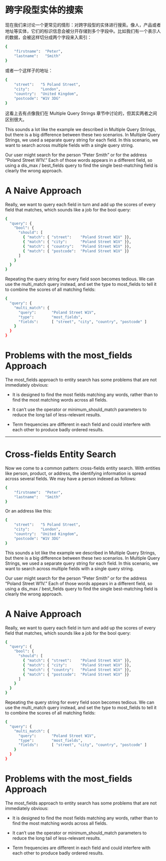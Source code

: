 # 跨字段型实体的搜索

现在我们来讨论一个更常见的情形：对跨字段型的实体进行搜索。像人，产品或者地址等实体，它们的标识信息会被分开存储到多个字段中。比如我们有一个表示人的数据，会被这样切分成两个字段来入索引：

```bash
{
    "firstname":  "Peter",
    "lastname":   "Smith"
}
```

或者一个这样子的地址：

```bash
{
    "street":   "5 Poland Street",
    "city":     "London",
    "country":  "United Kingdom",
    "postcode": "W1V 3DG"
}
```

这看上去有点像我们在 Multiple Query Strings 章节中讨论的，但其实两者之间区别很大。

This sounds a lot like the example we described in Multiple Query Strings, but there is a big difference between these two scenarios. In Multiple Query Strings, we used a separate query string for each field. In this scenario, we want to search across multiple fields with a single query string.

Our user might search for the person “Peter Smith” or for the address “Poland Street W1V.” Each of those words appears in a different field, so using a dis_max / best_fields query to find the single best-matching field is clearly the wrong approach.

# A Naive Approach

Really, we want to query each field in turn and add up the scores of every field that matches, which sounds like a job for the bool query:

```bash
{
  "query": {
    "bool": {
      "should": [
        { "match": { "street":    "Poland Street W1V" }},
        { "match": { "city":      "Poland Street W1V" }},
        { "match": { "country":   "Poland Street W1V" }},
        { "match": { "postcode":  "Poland Street W1V" }}
      ]
    }
  }
}
```

Repeating the query string for every field soon becomes tedious. We can use the multi_match query instead, and set the type to most_fields to tell it to combine the scores of all matching fields:

```bash
{
  "query": {
    "multi_match": {
      "query":       "Poland Street W1V",
      "type":        "most_fields",
      "fields":      [ "street", "city", "country", "postcode" ]
    }
  }
}
```

# Problems with the most_fields Approach

The most_fields approach to entity search has some problems that are not immediately obvious:

  * It is designed to find the most fields matching any words, rather than to find the most matching words across all fields.
  
  * It can’t use the operator or minimum_should_match parameters to reduce the long tail of less-relevant results.
 
  * Term frequencies are different in each field and could interfere with each other to produce badly ordered results.

***

# Cross-fields Entity Search

Now we come to a common pattern: cross-fields entity search. With entities like person, product, or address, the identifying information is spread across several fields. We may have a person indexed as follows:

```bash
{
    "firstname":  "Peter",
    "lastname":   "Smith"
}
```

Or an address like this:

```bash
{
    "street":   "5 Poland Street",
    "city":     "London",
    "country":  "United Kingdom",
    "postcode": "W1V 3DG"
}
```

This sounds a lot like the example we described in Multiple Query Strings, but there is a big difference between these two scenarios. In Multiple Query Strings, we used a separate query string for each field. In this scenario, we want to search across multiple fields with a single query string.

Our user might search for the person “Peter Smith” or for the address “Poland Street W1V.” Each of those words appears in a different field, so using a dis_max / best_fields query to find the single best-matching field is clearly the wrong approach.

# A Naive Approach

Really, we want to query each field in turn and add up the scores of every field that matches, which sounds like a job for the bool query:

```bash
{
  "query": {
    "bool": {
      "should": [
        { "match": { "street":    "Poland Street W1V" }},
        { "match": { "city":      "Poland Street W1V" }},
        { "match": { "country":   "Poland Street W1V" }},
        { "match": { "postcode":  "Poland Street W1V" }}
      ]
    }
  }
}
```

Repeating the query string for every field soon becomes tedious. We can use the multi_match query instead, and set the type to most_fields to tell it to combine the scores of all matching fields:

```bash
{
  "query": {
    "multi_match": {
      "query":       "Poland Street W1V",
      "type":        "most_fields",
      "fields":      [ "street", "city", "country", "postcode" ]
    }
  }
}
```

# Problems with the most_fields Approach

The most_fields approach to entity search has some problems that are not immediately obvious:

  * It is designed to find the most fields matching any words, rather than to find the most matching words across all fields.
  
  * It can’t use the operator or minimum_should_match parameters to reduce the long tail of less-relevant results.
 
  * Term frequencies are different in each field and could interfere with each other to produce badly ordered results.